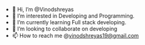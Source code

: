 - 👋 Hi, I’m @Vinodshreyas
- 👀 I’m interested in Developing and Programming.
- 🌱 I’m currently learning Full stack developing.
- 💞️ I’m looking to collaborate on developing
- 📫 How to reach me @vinodshreyas19@gmail.com

<!---
Vinodshreyas/Vinodshreyas is a ✨ special ✨ repository because its `README.md` (this file) appears on your GitHub profile.
You can click the Preview link to take a look at your changes.
--->
